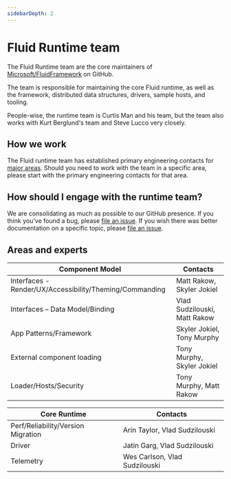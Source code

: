 ```yaml
---
sidebarDepth: 2
---
```


# Fluid Runtime team

The Fluid Runtime team are the core maintainers of
[Microsoft/FluidFramework](https://github.com/microsoft/FluidFramework/) on GitHub.

The team is responsible for maintaining the core Fluid runtime, as well as the framework, distributed data structures,
drivers, sample hosts, and tooling.

People-wise, the runtime team is Curtis Man and his team, but the team also works with Kurt Berglund's team and Steve
Lucco very closely.


## How we work

The Fluid runtime team has established primary engineering contacts for [major areas](#areas-and-experts). Should you
need to work with the team in a specific area, please start with the primary engineering contacts for that area.


## How should I engage with the runtime team?

We are consolidating as much as possible to our GitHub presence. If you think you've found a bug, please [file an issue][].
If you wish there was better documentation on a specific topic, please [file an issue][].


## Areas and experts

| Component Model                                         | Contacts                     |
| ------------------------------------------------------- | ---------------------------- |
| Interfaces - Render/UX/Accessibility/Theming/Commanding | Matt Rakow, Skyler Jokiel    |
| Interfaces – Data Model/Binding                         | Vlad Sudzilouski, Matt Rakow |
| App Patterns/Framework                                  | Skyler Jokiel, Tony Murphy   |
| External component loading                              | Tony Murphy, Skyler Jokiel   |
| Loader/Hosts/Security                                   | Tony Murphy, Matt Rakow      |


| Core Runtime                       | Contacts                      |
| ---------------------------------- | ----------------------------- |
| Perf/Reliability/Version Migration | Arin Taylor, Vlad Sudzilouski |
| Driver                             | Jatin Garg, Vlad Sudzilouski  |
| Telemetry                          | Wes Carlson, Vlad Sudzilouski |


[file an issue]: https://github.com/microsoft/FluidFramework/issues/new

